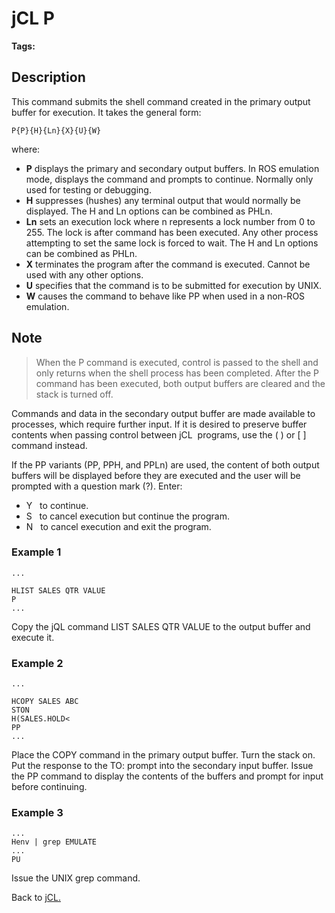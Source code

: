 # jCL P

<PageHeader />

**Tags:**
<badge text='buffer' vertical='middle' />
<badge text='jcl' vertical='middle' />

## Description

This command submits the shell command created in the primary output buffer for execution. It takes the general form:

```
P{P}{H}{Ln}{X}{U}{W}
```

where:

- **P** displays the primary and secondary output buffers. In ROS emulation mode, displays the command and prompts to continue. Normally only used for testing or debugging.
- **H** suppresses (hushes) any terminal output that would normally be displayed. The H and Ln options can be combined as PHLn.
- **Ln** sets an execution lock where n represents a lock number from 0 to 255. The lock is after command has been executed. Any other process attempting to set the same lock is forced to wait. The H and Ln options can be combined as PHLn.
- **X** terminates the program after the command is executed. Cannot be used with any other options.
- **U** specifies that the command is to be submitted for execution by UNIX.
- **W** causes the command to behave like PP when used in a non-ROS emulation.

## Note

> When the P command is executed, control is passed to the shell and only returns when the shell process has been completed. After the P command has been executed, both output buffers are cleared and the stack is turned off.

Commands and data in the secondary output buffer are made available to processes, which require further input. If it is desired to preserve buffer contents when passing control between jCL  programs, use the ( ) or [ ] command instead.

If the PP variants (PP, PPH, and PPLn) are used, the content of both output buffers will be displayed before they are executed and the user will be prompted with a question mark (?). Enter:

- Y   to continue.
- S   to cancel execution but continue the program.
- N   to cancel execution and exit the program.

### Example 1

```
...

HLIST SALES QTR VALUE
P
...
```

Copy the jQL command LIST SALES QTR VALUE to the output buffer and execute it.

### Example 2

```
...

HCOPY SALES ABC
STON
H(SALES.HOLD<
PP
...
```

Place the COPY command in the primary output buffer. Turn the stack on. Put the response to the TO: prompt into the secondary input buffer. Issue the PP command to display the contents of the buffers and prompt for input before continuing.

### Example 3

```
...
Henv | grep EMULATE
...
PU
```

Issue the UNIX grep command.

Back to [jCL.](./../README.md)
  
<PageFooter />